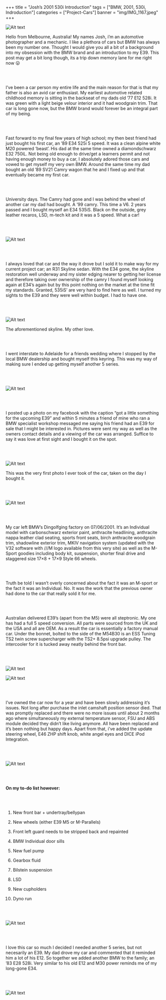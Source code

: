 +++
title = "Josh’s 2001 530i Introduction"
tags = ["BMW, 2001, 530i, Indroduction"]
categories = ["Project-Cars"]
banner = "img/IMG_1167.jpeg"
+++

![Alt text](https://e39source.com/wp-content/uploads/2014/10/1.jpg)

Hello from Melbourne, Australia! My names Josh, i’m an automotive photographer and a mechanic. I like a plethora of cars but BMW has always been my number one. Thought I would give you all a bit of a background into my obsession with the BMW brand and an introduction to my E39. This post may get a bit long though, its a trip down memory lane for me right now 😛

&nbsp;<br/><br/>

I’ve been a car person my entire life and the main reason for that is that my father is also an avid car enthusiast. My earliest automotive related childhood memory is sitting in the backseat of my dads old ’77 E12 528i. It was green with a light beige velour interior and it had woodgrain trim. That car is long gone now, but the BMW brand would forever be an integral part of my being.

&nbsp;<br/><br/>

Fast forward to my final few years of high school; my then best friend had just bought his first car, an ’89 E34 525i 5 speed. It was a clean alpine white M20 powered ‘beast’. His dad at the same time owned a diamondschwarz E32 750iL. Not being old enough to drive/get a learners permit and not having enough money to buy a car, I absolutely adored those cars and vowed to get myself my very own BMW. Around the same time my dad bought an old ’89 SV21 Camry wagon that he and I fixed up and that eventually became my first car.

&nbsp;<br/><br/>

University days. The Camry had gone and I was behind the wheel of another car my dad had bought. A ’99 camry. This time a V6. 2 years passed and I bought myself an E34 535iS. Black on the outside, grey leather recaros, LSD, m-tech kit and it was a 5 speed. What a car!

&nbsp;<br/><br/>

![Alt text](http://e39source.com/wp-content/uploads/2014/10/11.jpg)

&nbsp;<br/><br/>

I always loved that car and the way it drove but I sold it to make way for my current project car; an R31 Skyline sedan.  With the E34 gone, the skyline restoration well underway and my sister edging nearer to getting her license and therefore taking over ownership of the camry I found myself looking again at E34’s again but by this point nothing on the market at the time fit my standards. Granted, 535iS’ are very hard to find here as well. I turned my sights to the E39 and they were well within budget. I had to have one.

&nbsp;<br/><br/>

![Alt text](http://e39source.com/wp-content/uploads/2014/10/3.jpg)

The aforementioned skyline. My other love.

&nbsp;<br/><br/>

I went interstate to Adelaide for a friends wedding where I stopped by the local BMW dealership and bought myself this keyring. This was my way of making sure I ended up getting myself another 5 series.

&nbsp;<br/><br/>

![Alt text](http://e39source.com/wp-content/uploads/2014/10/5.jpg)

&nbsp;<br/><br/>

I posted up a photo on my facebook with the caption “got a little something for the upcoming E39” and within 5 minutes a friend of mine who ran a BMW specialist workshop messaged me saying his friend had an E39 for sale that I might be interested in. Pictures were sent my way as well as the owners contact details and a viewing of the car was arranged. Suffice to say it was love at first sight and I bought it on the spot.

&nbsp;<br/><br/>

![Alt text](http://e39source.com/wp-content/uploads/2014/10/4.jpg)

This was the very first photo I ever took of the car, taken on the day I bought it.

&nbsp;<br/><br/>

![Alt text](http://e39source.com/wp-content/uploads/2014/10/2.jpg)

&nbsp;<br/><br/>

My car left BMW’s Dingolfging factory on 07/06/2001. It’s an Individual model with carbonschwarz exterior paint, anthracite headlining, anthracite nappa leather clad seating, sports front seats, birch anthracite woodgrain trim, shadowline exterior trim, MKIV navigation system (updated with the V32 software with ///M logo available from this very site) as well as the M-Sport goodies including body kit, suspension, shorter final drive and staggered size 17×8 + 17×9 Style 66 wheels.

&nbsp;<br/><br/>

Truth be told I wasn’t overly concerned about the fact it was an M-sport or the fact it was an Individual. No. It was the work that the previous owner had done to the car that really sold it for me.

&nbsp;<br/><br/>

Australian delivered E39’s (apart from the M5) were all steptronic. My one has had a full 5 speed conversion. All parts were sourced from the UK and the USA and all are OEM. As a result the car is essentially a factory manual car. Under the bonnet, bolted to the side of the M54B30 is an ESS Tuning TS2 twin screw supercharger with the TS2+ 8.5psi upgrade pulley. The intercooler for it is tucked away neatly behind the front bar.

&nbsp;<br/><br/>

![Alt text](http://e39source.com/wp-content/uploads/2014/10/8.jpg)

![Alt text](http://e39source.com/wp-content/uploads/2014/10/9.jpg)

&nbsp;<br/><br/>

I’ve owned the car now for a year and have been slowly addressing it’s issues. Not long after purchase the inlet camshaft position sensor died. That was promptly replaced and there were no more issues until about 2 months ago where simultaneously my external temperature sensor, FSU and ABS module decided they didn’t like living anymore. All have been replaced and it’s been nothing but happy days. Apart from that, i’ve added the update steering wheel, E46 ZHP shift knob, white angel eyes and DICE iPod Integration.

&nbsp;<br/><br/>

![Alt text](http://e39source.com/wp-content/uploads/2014/10/6.jpg)

&nbsp;<br/><br/>



**On my to-do list however:**

&nbsp;<br/><br/>

1. New front bar + undertray/bellypan

2. New wheels (either E39 M5 or M-Parallels)

3. Front left guard needs to be stripped back and repainted

4. BMW Individual door sills

5. New fuel pump

6. Gearbox fluid

7. Bilstein suspension

8. LSD

9. New cupholders

10. Dyno run

&nbsp;<br/><br/>

![Alt text](http://e39source.com/wp-content/uploads/2014/10/7.jpg)

&nbsp;<br/><br/>

I love this car so much I decided I needed another 5 series, but not necesarily an E39. My dad drove my car and commented that it reminded him a lot of his E12. So together we added another BMW to the family; an ’83 E28 528i. Very similar to his old E12 and M30 power reminds me of my long-gone E34.

&nbsp;<br/><br/>

![Alt text](http://e39source.com/wp-content/uploads/2014/10/10.jpg)

&nbsp;<br/><br/>